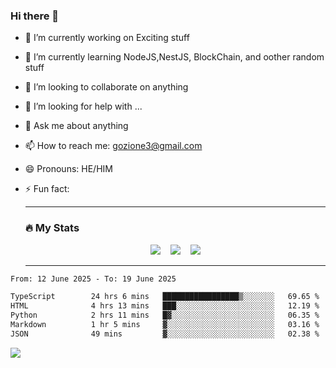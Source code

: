 ### Hi there 👋

<!--
**charlieScript/charlieScript** is a ✨ _special_ ✨ repository because its `README.md` (this file) appears on your GitHub profile.

Here are some ideas to get you started: -->

- 🔭 I’m currently working on Exciting stuff
- 🌱 I’m currently learning NodeJS,NestJS, BlockChain, and oother random stuff
- 👯 I’m looking to collaborate on anything
- 🤔 I’m looking for help with ...
- 💬 Ask me about anything
- 📫 How to reach me: gozione3@gmail.com
- 😄 Pronouns: HE/HIM
- ⚡ Fun fact:


  ---

  ### :fire: My Stats

  <div id="stats" align="center">
  <img src="http://github-readme-streak-stats.herokuapp.com?user=charlieScript&theme=dark&date_format=M%20j%5B%2C%20Y%5D" />&nbsp;&nbsp;&nbsp;
  <img src="https://github-readme-stats.vercel.app/api/top-langs/?username=charlieScript&layout=compact&theme=vision-friendly-dark"/>&nbsp;&nbsp;&nbsp;
  <img src="https://github-readme-stats.vercel.app/api?username=charlieScript&show_icons=true&theme=radical"/>
  </div>

  ---



<!--START_SECTION:waka-->

```txt
From: 12 June 2025 - To: 19 June 2025

TypeScript        24 hrs 6 mins   █████████████████▒░░░░░░░   69.65 %
HTML              4 hrs 13 mins   ███░░░░░░░░░░░░░░░░░░░░░░   12.19 %
Python            2 hrs 11 mins   █▓░░░░░░░░░░░░░░░░░░░░░░░   06.35 %
Markdown          1 hr 5 mins     ▓░░░░░░░░░░░░░░░░░░░░░░░░   03.16 %
JSON              49 mins         ▓░░░░░░░░░░░░░░░░░░░░░░░░   02.38 %
```

<!--END_SECTION:waka-->
![](https://komarev.com/ghpvc/?username=charlieScript)
